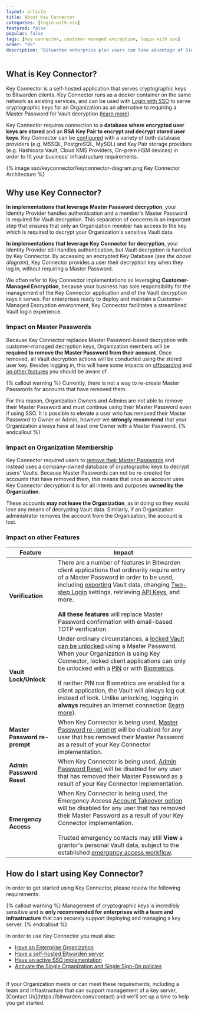 ```yaml
---
layout: article
title: About Key Connector
categories: [login-with-sso]
featured: false
popular: false
tags: [key connector, customer-managed encryption, login with sso]
order: "05"
description: "Bitwarden enterprise plan users can take advantage of Single Sign On (SSO) Customer-managed Encryption through Key Connector to streamline Vault authentication and decryption. Find out more in this article."
---
```


## What is Key Connector?

Key Connector is a self-hosted application that serves cryptographic keys to Bitwarden clients. Key Connector runs as a docker container on the same network as existing services, and can be used with [Login with SSO]({{site.baseurl}}/article/about-sso/) to serve cryptographic keys for an Organization as an alternative to requiring a Master Password for Vault decryption ([learn more](#why-use-key-connector)).

 Key Connector requires connection to a **database where encrypted user keys are stored** and an **RSA Key Pair to encrypt and decrypt stored user keys**. Key Connector can be [configured]({{site.baseurl}}/article/deploy-key-connector/) with a variety of both database providers (e.g. MSSQL, PostgreSQL, MySQL) and Key Pair storage providers (e.g. Hashicorp Vault, Cloud KMS Providers, On-prem HSM devices) in order to fit your business' infrastructure requirements.

{% image sso/keyconnector/keyconnector-diagram.png Key Connector Architecture %}

## Why use Key Connector?

**In implementations that leverage Master Password decryption**, your Identity Provider handles authentication and a member's Master Password is required for Vault decryption. This separation of concerns is an important step that ensures that only an Organization member has access to the key which is required to decrypt your Organization's sensitive Vault data.

**In implementations that leverage Key Connector for decryption**, your Identity Provider still handles authentication, but Vault decryption is handled by Key Connector. By accessing an encrypted Key Database (*see the above diagram*), Key Connector provides a user their decryption key when they log in, without requiring a Master Password.

We often refer to Key Connector implementations as leveraging **Customer-Managed Encryption**, because your business has sole responsibility for the management of the Key Connector application and of the Vault decryption keys it serves. For enterprises ready to deploy and maintain a Customer-Managed Encryption environment, Key Connector facilitates a streamlined Vault login experience.

### Impact on Master Passwords

Because Key Connector replaces Master Password-based decryption with customer-managed decryption keys, Organization members will be **required to remove the Master Password from their account**. Once removed, all Vault decryption actions will be conducted using the stored user key. Besides logging in, this will have some impacts on [offboarding](#impact-on-offboarding) and [on other features](#impact-on-other-features) you should be aware of.

{% callout warning %}
Currently, there is not a way to re-create Master Passwords for accounts that have removed them.

For this reason, Organization Owners and Admins are not able to remove their Master Password and must continue using their Master Password even if using SSO. It is possible to elevate a user who has removed their Master Password to Owner or Admin, however we **strongly recommend** that your Organization always have at least one Owner with a Master Password.
{% endcallout %}

### Impact on Organization Membership

Key Connector required users to [remove their Master Passwords](#impact-on-master-passwords) and instead uses a company-owned database of cryptographic keys to decrypt users' Vaults. Because Master Passwords can not be re-created for accounts that have removed them, this means that once an account uses Key Connector decryption it is for all intents and purposes **owned by the Organization**.

These accounts **may not leave the Organization**, as in doing so they would lose any means of decrypting Vault data. Similarly, if an Organization administrator removes the account from the Organization, the account is lost.

### Impact on other Features

|Feature|Impact|
|-------|------|
|**Verification**|There are a number of features in Bitwarden client applications that ordinarily require entry of a Master Password in order to be used, including [exporting]({{site.baseurl}}/article/export-your-data/) Vault data, changing [Two-step Login]({{site.baseurl}}/article/setup-two-step-login) settings, retrieving [API Keys]({{site.baseurl}}/article/personal-api-key/), and more.<br><br>**All these features** will replace Master Password confirmation with email-based TOTP verification.|
|**Vault Lock/Unlock**|Under ordinary circumstances, a [locked Vault can be unlocked]({{site.baseurl}}/article/vault-timeout/#vault-timeout-action) using a Master Password. When your Organization is using Key Connector, locked client applications can only be unlocked with a [PIN]({{site.baseurl}}/article/unlock-with-pin/) or with [Biometrics]({{site.baseurl}}/article/biometrics/).<br><br>If neither PIN nor Biometrics are enabled for a client application, the Vault will always log out instead of lock. Unlike unlocking, logging in **always** requires an internet connection ([learn more]({{site.baseurl}}/article/vault-timeout/#vault-timeout-action)).|
|**Master Password re-prompt**|When Key Connector is being used, [Master Password re-prompt]({{site.baseurl}}/article/managing-items/#protect-individual-items) will be disabled for any user that has removed their Master Password as a result of your Key Connector implementation.|
|**Admin Password Reset**|When Key Connector is being used, [Admin Password Reset]({{site.baseurl}}/article/admin-reset/) will be disabled for any user that has removed their Master Password as a result of your Key Connector implementation.|
|**Emergency Access**|When Key Connector is being used, the Emergency Access [Account Takeover option]({{site.baseurl}}/article/emergency-access/#user-access) will be disabled for any user that has removed their Master Password as a result of your Key Connector implementation.<br><br>Trusted emergency contacts may still **View** a grantor's personal Vault data, subject to the established [emergency access workflow]({{site.baseurl}}/article/emergency-access/#initiate-emergency-access).|

## How do I start using Key Connector?

In order to get started using Key Connector, please review the following requirements:

{% callout warning %}
Management of cryptographic keys is incredibly sensitive and is **only recommended for enterprises with a team and infrastructure** that can securely support deploying and managing a key server.
{% endcallout %}

In order to use Key Connector you must also:

- [Have an Enterprise Organization]({{site.baseurl}}/article/about-bitwarden-plans/#enterprise-organizations)
- [Have a self-hosted Bitwarden server]({{site.baseurl}}/hosting/)
- [Have an active SSO implementation]({{site.baseurl}}/article/about-sso/)
- [Activate the Single Organization and Single Sign-On policies]({{site.baseurl}}/article/policies/)

<br>
If your Organization meets or can meet these requirements, including a team and infrastructure that can support management of a key server, [Contact Us](https://bitwarden.com/contact) and we'll set up a time to help you get started.
